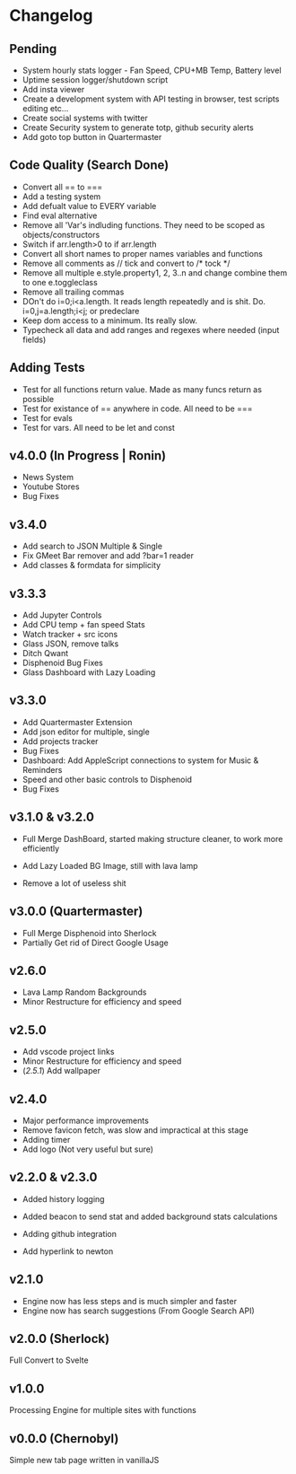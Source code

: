 # Changelog

## Pending
- System hourly stats logger - Fan Speed, CPU+MB Temp, Battery level
- Uptime session logger/shutdown script
- Add insta viewer
- Create a development system with API testing in browser, test scripts editing etc...
- Create social systems with twitter
- Create Security system to generate totp, github security alerts
- Add goto top button in Quartermaster

## Code Quality (Search Done)
- Convert all == to ===
- Add a testing system
- Add defualt value to EVERY variable
- Find eval alternative
- Remove all 'Var's indluding functions. They need to be scoped as objects/constructors
- Switch if arr.length>0 to if arr.length
- Convert all short names to proper names variables and functions
- Remove all comments as // tick and convert to /* tock */
- Remove all multiple e.style.property1, 2, 3..n and change combine them to one e.toggleclass
- Remove all trailing commas
- DOn't do i=0;i<a.length. It reads length repeatedly and is shit. Do. i=0,j=a.length;i<j; or predeclare
- Keep dom access to a minimum. Its really slow.
- Typecheck all data and add ranges and regexes where needed (input fields)

## Adding Tests
- Test for all functions return value. Made as many funcs return as possible
- Test for existance of == anywhere in code. All need to be ===
- Test for evals
- Test for vars. All need to be let and const


## v4.0.0 (In Progress | Ronin)
- News System
- Youtube Stores
- Bug Fixes


## v3.4.0

- Add search to JSON Multiple & Single
- Fix GMeet Bar remover and add ?bar=1 reader
- Add classes & formdata for simplicity


## v3.3.3

- Add Jupyter Controls
- Add CPU temp + fan speed Stats
- Watch tracker + src icons
- Glass JSON, remove talks
- Ditch Qwant
- Disphenoid Bug Fixes
- Glass Dashboard with Lazy Loading


## v3.3.0

- Add Quartermaster Extension
- Add json editor for multiple, single
- Add projects tracker
- Bug Fixes
- Dashboard: Add AppleScript connections to system for Music & Reminders
- Speed and other basic controls to Disphenoid
- Bug Fixes


## v3.1.0 & v3.2.0

- Full Merge DashBoard, started making structure cleaner, to work more efficiently 

- Add Lazy Loaded BG Image, still with lava lamp
- Remove a lot of useless shit


## v3.0.0 (Quartermaster)

- Full Merge Disphenoid into Sherlock
- Partially Get rid of Direct Google Usage


## v2.6.0

- Lava Lamp Random Backgrounds
- Minor Restructure for efficiency and speed


## v2.5.0

- Add vscode project links
- Minor Restructure for efficiency and speed
- (*2.5.1*) Add wallpaper


## v2.4.0

- Major performance improvements
- Remove favicon fetch, was slow and impractical at this stage
- Adding timer
- Add logo (Not very useful but sure)


## v2.2.0 & v2.3.0

- Added history logging
- Added beacon to send stat and added background stats calculations

- Adding github integration
- Add hyperlink to newton


## v2.1.0

- Engine now has less steps and is much simpler and faster
- Engine now has search suggestions (From Google Search API)


## v2.0.0 (Sherlock)

Full Convert to Svelte


## v1.0.0

Processing Engine for multiple sites with functions


## v0.0.0 (Chernobyl)

Simple new tab page written in vanillaJS